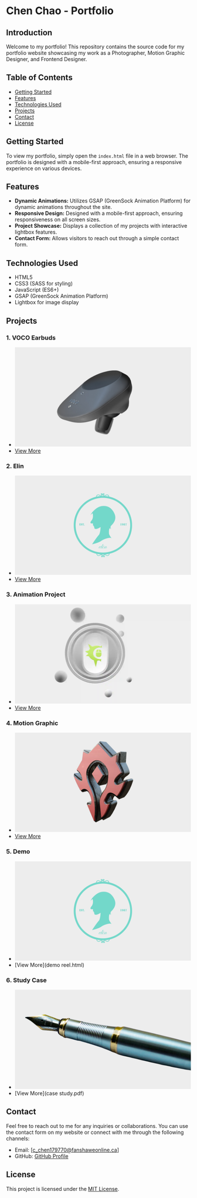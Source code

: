 # Chen Chao - Portfolio

## Introduction

Welcome to my portfolio! This repository contains the source code for my portfolio website showcasing my work as a Photographer, Motion Graphic Designer, and Frontend Designer.

## Table of Contents

- [Getting Started](#getting-started)
- [Features](#features)
- [Technologies Used](#technologies-used)
- [Projects](#projects)
- [Contact](#contact)
- [License](#license)

## Getting Started

To view my portfolio, simply open the `index.html` file in a web browser. The portfolio is designed with a mobile-first approach, ensuring a responsive experience on various devices.

## Features

- **Dynamic Animations:** Utilizes GSAP (GreenSock Animation Platform) for dynamic animations throughout the site.
- **Responsive Design:** Designed with a mobile-first approach, ensuring responsiveness on all screen sizes.
- **Project Showcase:** Displays a collection of my projects with interactive lightbox features.
- **Contact Form:** Allows visitors to reach out through a simple contact form.

## Technologies Used

- HTML5
- CSS3 (SASS for styling)
- JavaScript (ES6+)
- GSAP (GreenSock Animation Platform)
- Lightbox for image display

## Projects

### 1. VOCO Earbuds
- ![VOCO Earbuds](images/pf01.jpg)
- [View More](earbuds.html)

### 2. Elin
- ![Elin](images/pf02.png)
- [View More](elin.html)

### 3. Animation Project
- ![Animation Project](images/pf03.webp)
- [View More](po_logo.html)

### 4. Motion Graphic
- ![Motion Graphic](images/pf04.jpg)
- [View More](motion_graphic.html)

### 5. Demo
- ![Demo](images/pf02.png)
- [View More](demo reel.html)

### 6. Study Case
- ![Study Case](images/pf06.jpg)
- [View More](case study.pdf)

## Contact

Feel free to reach out to me for any inquiries or collaborations. You can use the contact form on my website or connect with me through the following channels:

- Email: [c_chen179770@fanshaweonline.ca]
- GitHub: [GitHub Profile](https://github.com/ryanchen888/Portfolio_ChenChao_IDP3.git)

## License

This project is licensed under the [MIT License](LICENSE).

